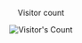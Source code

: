 <div align="center"> 
  <p>Visitor count</p>
  <img src="https://profile-counter.glitch.me/{imcwu}/count.svg" alt="Visitor's Count" />
</div>
